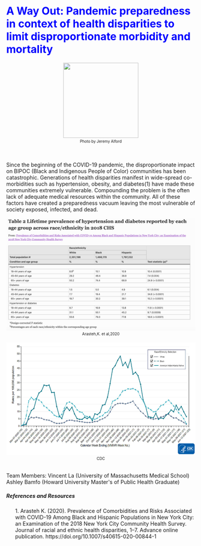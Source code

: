 <h1 style="color:blue;"> <b>A Way Out</b>: Pandemic preparedness in context of health disparities to limit disproportionate morbidity and mortality</h1>



<center><img src = Images/photographer-Jeremy_Alford.jpeg style="width:200px;height:200px;">
<figcaption style="font-size:10px">Photo by Jeremy Alford</figcaption></center>
<br>
<br>
<p>Since the beginning of the COVID-19 pandemic, the disproportionate impact on BIPOC (Black and Indigenous People of Color) communities has been catastrophic. Generations of health disparities manifest in wide-spread co-morbidities such as hypertension, obesity, and diabetes(1) have made these communities extremely vulnerable. Compounding the problem is the often lack of adequate medical resources within the community. All of these factors have created a preparedness vacuum leaving the most vulnerable of society exposed, infected, and dead.  </p>
<center><img src = Images/Table2_ref1_co-morbidities_CHS(NY).png style="width:600px;height:300px;">
<figcaption style="font-size:10px">Arasteh,K. et al,2020</figcaption></center>
<br>
<center><img src = Images/covid-19-net-06112021.jpeg style="width:600px;height:300px;">
<figcaption style="font-size:10px">CDC</figcaption></center>
<br>

Team Members:
Vincent La (University of Massachusetts Medical School)
Ashley Bamfo (Howard University Master's of Public Health Graduate)

<h5><b>References and Resources </b></h5>
<ol>1.  Arasteh K. (2020). Prevalence of Comorbidities and Risks Associated with COVID-19 Among Black and Hispanic Populations in New York City: an Examination of the 2018 New York City Community Health Survey. Journal of racial and ethnic health disparities, 1–7. Advance online publication. https://doi.org/10.1007/s40615-020-00844-1</ol>

